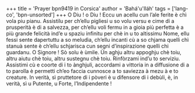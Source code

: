 +++
title = 'Prayer bpn9419 in Corsica'
author = 'Bahá'u'lláh'
tags = ['lang-co', 'bpn-unsorted']
+++
O Diu ! o Diu ! Eccu un acellu cun l’ale ferite è chì vola piu pianu. Assistilu per ch’ellu pigliesi u so volu versu e cime di a prusperità è di a salvezza, per ch’ellu voli fermu in a gioia più perfetta è a più grande felicità ind’e u spaziu infinitu per chè in u to altissimu Nome, ellu fessi sente dapertuttu a so meludìa, ch’ellu incanti cù a so chjama quelli chì stanuà sente è ch’ellu schjarisca cun segni d’inspirazione quelli chi guardanu. O Signore ! Sò solu è ùmile. Ùn aghju altru appoghju chè toiu, altru aiutu chè toiu, altru sustegnu chè toiu. Rinfòrzami ind’u to serviziu. Assistimi cù e coorte di i to ànghjuli, accordami a vittoria in a diffusione di a to parolla è permetti ch’eo faccia cunnosce a to saviezza à mezu à e to creature. In verità, sì pruttetore di i pòveri è u difensore di i debùli, è, in verità, sì u Putente, u Forte, l’Indipendente !
